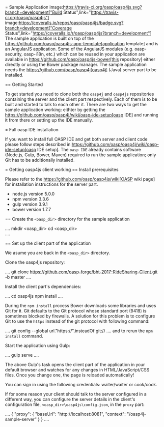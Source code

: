 = Sample Application image:https://travis-ci.org/oasp/oasp4js.svg?branch=development["Build Status",link="https://travis-ci.org/oasp/oasp4js"] image:https://coveralls.io/repos/oasp/oasp4js/badge.svg?branch=development["Coverage Status",link="https://coveralls.io/r/oasp/oasp4js?branch=development"]
The sample application is built on top of the https://github.com/oasp/oasp4js-app-template[application template] and is an AngularJS application. Some of the AngularJS modules (e.g. oasp-security, oasp-i18n, etc.) which can be reused in your application are available in https://github.com/oasp/oasp4js-bower[this repository] either directly or using the Bower package manager. The sample application needs the https://github.com/oasp/oasp4j[oasp4j] (Java) server part to be installed.

== Getting Started

To get started you need to clone both the `oasp4j` and `oasp4js` repositories containing the server and the client part respectively. Each of them is to be built and started to talk to each other it. There are two ways to get the sample application working: eithter by getting the https://github.com/oasp/oasp4j/wiki/oasp-ide-setup[oasp IDE] and running it from there or setting up the IDE manually. 

= Full oasp IDE installation

If you want to install full OASP IDE and get both server and client code please follow steps described in https://github.com/oasp/oasp4j/wiki/oasp-ide-setup[oasp IDE setup]. The `oasp IDE` already contains software (Node.js, Gulp, Bower, Maven) required to run the sample application; only Git has to be additionally installed. 

= Getting oasp4js client working
== Install prerequisites


Please refer to the https://github.com/oasp/oasp4js/wiki[OASP wiki page] for installation instructions for the server part.

* node.js version 5.0.0
* npm version 3.3.6
* gulp version 3.9.1
* bower version 1.7.7

== Create the `<oasp_dir>` directory for the sample application

....
mkdir <oasp_dir>
cd <oasp_dir>    
....

== Set up the client part of the application

We asume you are back in the `<oasp_dir>` directory.

Clone the oasp4js repository:

....
git clone https://github.com/oasp-forge/bht-2017-RideSharing-Client.git -b master 
....

Install the client part's dependencies: 

....
cd oasp4js
npm install
....

During the `npm install` process Bower downloads some libraries and uses Git for it. Git defaults to the Git protocol whose standard port (9418) is sometimes blocked by firewalls. A solution for this problem is to configure Git to use the `https` instead of the git protocol with following command:

....
git config --global url."https://".insteadOf git://
....
and to rerun the `npm install` command.

Start the application using Gulp:

....
gulp serve
....

The above Gulp's task opens the client part of the application in your default browser and watches for any changes in HTML/JavaScript/CSS files. Once you change one, the page is reloaded automatically!
 
You can sign in using the following credentials: waiter/waiter or cook/cook.

If for some reason your client should talk to the server configured in a different way, you can configure the server details in the client's configuration file, `<oasp_dir>\oasp4js\config.json`, in the `proxy` part:

....
{
    "proxy": {
        "baseUrl": "http://localhost:8081",
        "context": "/oasp4j-sample-server"
    }
}
....
